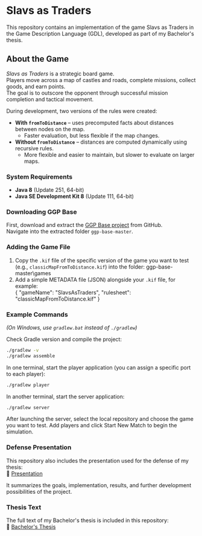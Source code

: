 # Slavs as Traders  

This repository contains an implementation of the game Slavs as Traders in the Game Description Language (GDL), developed as part of my Bachelor's thesis.  


## About the Game  

*Slavs as Traders* is a strategic board game.  
Players move across a map of castles and roads, complete missions, collect goods, and earn points.  
The goal is to outscore the opponent through successful mission completion and tactical movement.  


During development, two versions of the rules were created:  

- **With `fromToDistance`** – uses precomputed facts about distances between nodes on the map.  
  - Faster evaluation, but less flexible if the map changes.  
- **Without `fromToDistance`** – distances are computed dynamically using recursive rules.  
  - More flexible and easier to maintain, but slower to evaluate on larger maps.  


### System Requirements  

- **Java 8** (Update 251, 64-bit)  
- **Java SE Development Kit 8** (Update 111, 64-bit)  


### Downloading GGP Base 

First, download and extract the [GGP Base project](https://github.com/ggp-org/ggp-base) from GitHub.  
Navigate into the extracted folder `ggp-base-master`.  


### Adding the Game File  

1. Copy the `.kif` file of the specific version of the game you want to test (e.g., `classicMapFromToDistance.kif`) into the folder: ggp-base-master\games
2. Add a simple METADATA file (JSON) alongside your `.kif` file, for example:  
{
  "gameName": "SlavsAsTraders",
  "rulesheet": "classicMapFromToDistance.kif"
}


### Example Commands  

*(On Windows, use `gradlew.bat` instead of `./gradlew`)*  

Check Gradle version and compile the project:  
```bash
./gradlew -v
./gradlew assemble
```

In one terminal, start the player application (you can assign a specific port to each player):
```bash
./gradlew player
```

In another terminal, start the server application:
```bash
./gradlew server
```

After launching the server, select the local repository and choose the game you want to test.
Add players and click Start New Match to begin the simulation.


### Defense Presentation  

This repository also includes the presentation used for the defense of my thesis:  
📄 [Presentation](presentation.pdf)

It summarizes the goals, implementation, results, and further development possibilities of the project.  


### Thesis Text  

The full text of my Bachelor's thesis is included in this repository:  
📄 [Bachelor's Thesis](thesis.pdf)
